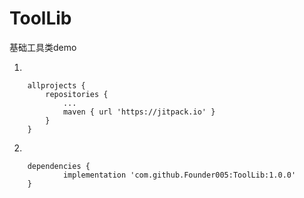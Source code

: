 # ToolLib
基础工具类demo

1. 
```
	allprojects {
		repositories {
			...
			maven { url 'https://jitpack.io' }
		}
	}
```
2.
```
	dependencies {
	        implementation 'com.github.Founder005:ToolLib:1.0.0'
	}
```
